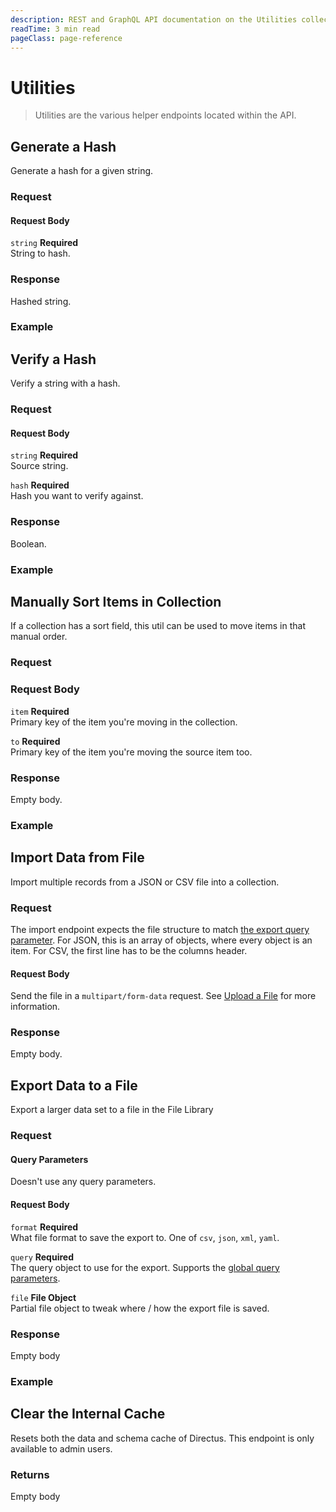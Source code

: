 ```yaml
---
description: REST and GraphQL API documentation on the Utilities collection in Directus.
readTime: 3 min read
pageClass: page-reference
---
```


# Utilities

> Utilities are the various helper endpoints located within the API.

## Generate a Hash

Generate a hash for a given string.

### Request

<SnippetToggler :choices="['REST', 'GraphQL', 'SDK']" group="api">
<template #rest>

`POST /utils/hash/generate`

```json
{
	"string": string_to_hash
}
```

</template>
<template #graphql>

`POST /graphql/system`

```graphql
type Mutation {
	utils_hash_generate(string: String!): String
}
```

</template>
<template #sdk>

```js
import { createDirectus, rest, generateHash } from '@directus/sdk';

const client = createDirectus('directus_project_url').with(rest());

const result = await client.request(generateHash(string_to_hash));
```

</template>
</SnippetToggler>

#### Request Body

`string` **Required**\
String to hash.

### Response

Hashed string.

### Example

<SnippetToggler :choices="['REST', 'GraphQL', 'SDK']" group="api">
<template #rest>

`POST /utils/hash/generate`

```json
{
	"string": "Hello World!"
}
```

</template>
<template #graphql>

```graphql
mutation {
	utils_hash_generate(string: "Hello World!")
}
```

</template>
<template #sdk>

```js
import { createDirectus, rest, generateHash } from '@directus/sdk';

const client = createDirectus('https://directus.example.com').with(rest());

const result = await client.request(generateHash('test string to hash'));
```

</template>
</SnippetToggler>

## Verify a Hash

Verify a string with a hash.

### Request

<SnippetToggler :choices="['REST', 'GraphQL', 'SDK']" group="api">
<template #rest>

`POST /utils/hash/verify`

```json
{
	"string": string_to_verify,
	"hash": hash
}
```

</template>
<template #graphql>

`POST /graphql/system`

```graphql
type Mutation {
	utils_hash_verify(hash: String!, string: String!): Boolean
}
```

</template>
<template #sdk>

```js
import { createDirectus, rest, verifyHash } from '@directus/sdk';

const client = createDirectus('directus_project_url').with(rest());

const result = await client.request(verifyHash(string_to_verify, hash));
```

</template>
</SnippetToggler>

#### Request Body

`string` **Required**\
Source string.

`hash` **Required**\
Hash you want to verify against.

### Response

Boolean.

### Example

<SnippetToggler :choices="['REST', 'GraphQL', 'SDK']" group="api">
<template #rest>

`POST /utils/hash/verify`

```json
{
	"string": "Hello World!",
	"hash": "$arg...fEfM"
}
```

</template>
<template #graphql>

`POST /graphql/system`

```graphql
mutation {
	utils_hash_verify(hash: "$arg...fEfM", string: "Hello World!")
}
```

</template>
<template #sdk>

```js
import { createDirectus, rest, verifyHash } from '@directus/sdk';

const client = createDirectus('https://directus.example.com').with(rest());

const result = await client.request(
	verifyHash(
		'test_string',
		'$argon2id$v=19$m=65536,t=3,p=4$c81PPca80cdIbclXlL1PFg$+EKJsuXlkleP2wFGsEmA7Xu56wEqVKHeDXRrTLIAoJg'
	)
);
```

</template>
</SnippetToggler>

## Manually Sort Items in Collection

If a collection has a sort field, this util can be used to move items in that manual order.

### Request

<SnippetToggler :choices="['REST', 'GraphQL', 'SDK']" group="api">
<template #rest>

`POST /utils/sort/articles`

```json
{
	"item": id_item_to_move,
	"to": id_item_moving_to
}
```

</template>
<template #graphql>

`POST /graphql/system`

```graphql
type Mutation {
	utils_sort(collection: String!, item: ID!, to: ID!): Boolean
}
```

</template>
<template #sdk>

```js
import { createDirectus, rest, utilitySort } from '@directus/sdk';

const client = createDirectus('directus_project_url').with(rest());

const result = await client.request(utilitySort(collection_name, id_item_to_move, id_item_moving_to));
```

</template>
</SnippetToggler>

### Request Body

`item` **Required**\
Primary key of the item you're moving in the collection.

`to` **Required**\
Primary key of the item you're moving the source item too.

### Response

Empty body.

### Example

<SnippetToggler :choices="['REST', 'GraphQL', 'SDK']" group="api">
<template #rest>

`POST /utils/sort/articles`

```json
{
	"item": 16,
	"to": 51
}
```

</template>
<template #graphql>

`POST /graphql/system`

```graphql
mutation {
	utils_sort(collection: "articles", item: 16, to: 51)
}
```

</template>
<template #sdk>

```js
import { createDirectus, rest, utilitySort } from '@directus/sdk';

const client = createDirectus('https://directus.example.com').with(rest());

const result = await client.request(utilitySort('things', '2', '4'));
```

</template>
</SnippetToggler>

## Import Data from File

Import multiple records from a JSON or CSV file into a collection.

### Request

<SnippetToggler :choices="['REST', 'GraphQL', 'SDK']" group="api">
<template #rest>

`POST /utils/import/:collection`

Body must be formatted as a `multipart/form-data` with a `file` property.

</template>
<template #graphql>

`// Not currently available in GraphQL`

</template>
<template #sdk>

```js
import { createDirectus, rest, utilsImport } from '@directus/sdk';

const client = createDirectus('directus_project_url').with(rest());

const formData = new FormData();
formData.append('file', raw_file);

const result = await client.request(utilsImport(formData));
```

</template>
</SnippetToggler>

The import endpoint expects the file structure to match [the export query parameter](/reference/query#export). For JSON,
this is an array of objects, where every object is an item. For CSV, the first line has to be the columns header.

#### Request Body

Send the file in a `multipart/form-data` request. See [Upload a File](/reference/files#upload-a-file) for more
information.

### Response

Empty body.

## Export Data to a File

Export a larger data set to a file in the File Library

### Request

<SnippetToggler :choices="['REST', 'GraphQL', 'SDK']" group="api">
<template #rest>

`POST /utils/export/:collection`

```json
{
	"query": {
		"filter": {
			"status": {
				"_eq": "published"
			}
		}
	},
	"file": {
		"folder": "34e95c19-cc50-42f2-83c8-b97616ac2390"
	}
}
```

</template>
<template #graphql>

`// Not currently available in GraphQL`

</template>
<template #sdk>

```js
import { createDirectus, rest, utilsExport } from '@directus/sdk';

const client = createDirectus('directus_project_url').with(rest());

const result = await client.request(
	utilsExport(
		'collection_name',
		'file_format',
		{
			query_type: {
				field: {
					query_operation: 'value',
				},
			},
		},
		{
			file: {
				file_field: 'value',
			},
		}
	)
);
```

</template>
</SnippetToggler>

#### Query Parameters

Doesn't use any query parameters.

#### Request Body

`format` **Required**\
What file format to save the export to. One of `csv`, `json`, `xml`, `yaml`.

`query` **Required**\
The query object to use for the export. Supports the [global query parameters](/reference/query).

`file` **File Object**\
Partial file object to tweak where / how the export file is saved.

### Response

Empty body

### Example

<SnippetToggler :choices="['REST', 'GraphQL', 'SDK']" group="api">
<template #rest>

`POST /utils/export/articles`

```json
{
	"query": {
		"filter": {
			"status": {
				"_eq": "published"
			}
		}
	},
	"file": {
		"folder": "34e95c19-cc50-42f2-83c8-b97616ac2390"
	}
}
```

</template>
<template #graphql>

`// Not currently available in GraphQL`

</template>
<template #sdk>

```js
import { createDirectus, rest, utilsExport } from '@directus/sdk';

const client = createDirectus('https://directus.example.com').with(rest());

const result = await client.request(
	utilsExport(
		'articles',
		'json',
		{
			filter: {
				status: {
					_eq: 'published',
				},
			},
		},
		{
			file: {
				folder: '34e95c19-cc50-42f2-83c8-b97616ac2390',
			},
		}
	)
);
```

</template>
</SnippetToggler>

## Clear the Internal Cache

Resets both the data and schema cache of Directus. This endpoint is only available to admin users.

<SnippetToggler :choices="['REST', 'GraphQL', 'SDK']" group="api">
<template #rest>

`POST /utils/cache/clear`

</template>
<template #graphql>

`POST /graphql/system`

```graphql
mutation {
	utils_cache_clear
}
```

</template>
<template #sdk>

```js
import { createDirectus, rest, clearCache } from '@directus/sdk';

const client = createDirectus('https://directus.example.com').with(rest());

const result = await client.request(clearCache());
```

</template>
</SnippetToggler>

### Returns

Empty body

